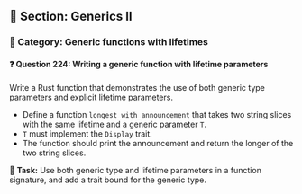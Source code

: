 ## 📘 Section: Generics II  
### 🔹 Category: Generic functions with lifetimes  
#### ❓ Question 224: Writing a generic function with lifetime parameters

Write a Rust function that demonstrates the use of both generic type parameters and explicit lifetime parameters.

- Define a function `longest_with_announcement` that takes two string slices with the same lifetime and a generic parameter `T`.
- `T` must implement the `Display` trait.
- The function should print the announcement and return the longer of the two string slices.

🔧 **Task:** Use both generic type and lifetime parameters in a function signature, and add a trait bound for the generic type.
